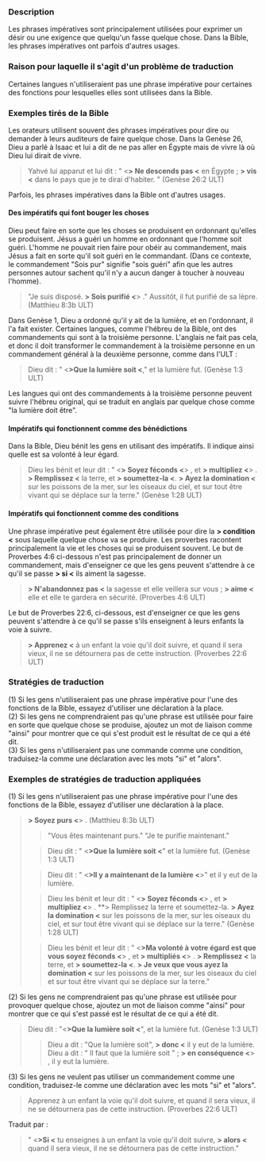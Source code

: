 ### Description

Les phrases impératives sont principalement utilisées pour exprimer un désir ou une exigence que quelqu'un fasse quelque chose. Dans la Bible, les phrases impératives ont parfois d'autres usages.

### Raison pour laquelle il s'agit d'un problème de traduction

Certaines langues n'utiliseraient pas une phrase impérative pour certaines des fonctions pour lesquelles elles sont utilisées dans la Bible.

### Exemples tirés de la Bible

Les orateurs utilisent souvent des phrases impératives pour dire ou demander à leurs auditeurs de faire quelque chose. Dans la Genèse 26, Dieu a parlé à Isaac et lui a dit de ne pas aller en Égypte mais de vivre là où Dieu lui dirait de vivre.

> Yahvé lui apparut et lui dit : " <**> Ne descends pas <** en Égypte ; **> vis <** dans le pays que je te dirai d'habiter. " (Genèse 26:2 ULT)

Parfois, les phrases impératives dans la Bible ont d'autres usages.

#### Des impératifs qui font bouger les choses

Dieu peut faire en sorte que les choses se produisent en ordonnant qu'elles se produisent. Jésus a guéri un homme en ordonnant que l'homme soit guéri. L'homme ne pouvait rien faire pour obéir au commandement, mais Jésus a fait en sorte qu'il soit guéri en le commandant. (Dans ce contexte, le commandement "Sois pur" signifie "sois guéri" afin que les autres personnes autour sachent qu'il n'y a aucun danger à toucher à nouveau l'homme).

> "Je suis disposé. **> Sois purifié <**> ." Aussitôt, il fut purifié de sa lèpre. (Matthieu 8:3b ULT)

Dans Genèse 1, Dieu a ordonné qu'il y ait de la lumière, et en l'ordonnant, il l'a fait exister. Certaines langues, comme l'hébreu de la Bible, ont des commandements qui sont à la troisième personne. L'anglais ne fait pas cela, et donc il doit transformer le commandement à la troisième personne en un commandement général à la deuxième personne, comme dans l'ULT :

> Dieu dit : " <**>Que la lumière soit <**," et la lumière fut. (Genèse 1:3 ULT)

Les langues qui ont des commandements à la troisième personne peuvent suivre l'hébreu original, qui se traduit en anglais par quelque chose comme "la lumière doit être".

#### Impératifs qui fonctionnent comme des bénédictions

Dans la Bible, Dieu bénit les gens en utilisant des impératifs. Il indique ainsi quelle est sa volonté à leur égard.

> Dieu les bénit et leur dit : " <**> Soyez féconds <**> , et **> multipliez <**> . **> Remplissez <** la terre, et **> soumettez-la <**. **> Ayez la domination <** sur les poissons de la mer, sur les oiseaux du ciel, et sur tout être vivant qui se déplace sur la terre." (Genèse 1:28 ULT)

#### Impératifs qui fonctionnent comme des conditions

Une phrase impérative peut également être utilisée pour dire la **> condition <** sous laquelle quelque chose va se produire. Les proverbes racontent principalement la vie et les choses qui se produisent souvent. Le but de Proverbes 4:6 ci-dessous n'est pas principalement de donner un commandement, mais d'enseigner ce que les gens peuvent s'attendre à ce qu'il se passe **> si <** ils aiment la sagesse.

> **> N'abandonnez pas <** la sagesse et elle veillera sur vous ;
> **> aime <** elle et elle te gardera en sécurité. (Proverbes 4:6 ULT)

Le but de Proverbes 22:6, ci-dessous, est d'enseigner ce que les gens peuvent s'attendre à ce qu'il se passe s'ils enseignent à leurs enfants la voie à suivre.

> **> Apprenez <** à un enfant la voie qu'il doit suivre,
> et quand il sera vieux, il ne se détournera pas de cette instruction. (Proverbes 22:6 ULT)

### Stratégies de traduction

(1) Si les gens n'utiliseraient pas une phrase impérative pour l'une des fonctions de la Bible, essayez d'utiliser une déclaration à la place.<br>
(2) Si les gens ne comprendraient pas qu'une phrase est utilisée pour faire en sorte que quelque chose se produise, ajoutez un mot de liaison comme "ainsi" pour montrer que ce qui s'est produit est le résultat de ce qui a été dit.<br>
(3) Si les gens n'utiliseraient pas une commande comme une condition, traduisez-la comme une déclaration avec les mots "si" et "alors".

### Exemples de stratégies de traduction appliquées

(1) Si les gens n'utiliseraient pas une phrase impérative pour l'une des fonctions de la Bible, essayez d'utiliser une déclaration à la place.

> **> Soyez purs <**> . (Matthieu 8:3b ULT)
>
> > "Vous êtes maintenant purs."
> > "Je te purifie maintenant."
>
> > Dieu dit : " <**>Que la lumière soit <**" et la lumière fut. (Genèse 1:3 ULT)
>
> > Dieu dit : " <**>Il y a maintenant de la lumière <**>" et il y eut de la lumière.
>
> > Dieu les bénit et leur dit : " <**> Soyez féconds <**> , et **> multipliez <**> . **> Remplissez la terre et soumettez-la. **> Ayez la domination <** sur les poissons de la mer, sur les oiseaux du ciel, et sur tout être vivant qui se déplace sur la terre." (Genèse 1:28 ULT)
>
> > Dieu les bénit et leur dit : " <**>Ma volonté à votre égard est que vous soyez féconds <**> , et **> multipliés <**> . **> Remplissez <** la terre, et **> soumettez-la <**. **> Je veux que vous ayez la domination <** sur les poissons de la mer, sur les oiseaux du ciel et sur tout être vivant qui se déplace sur la terre."

(2) Si les gens ne comprendraient pas qu'une phrase est utilisée pour provoquer quelque chose, ajoutez un mot de liaison comme "ainsi" pour montrer que ce qui s'est passé est le résultat de ce qui a été dit.

> Dieu dit : "<**>Que la lumière soit <**", et la lumière fut. (Genèse 1:3 ULT)
>
> > Dieu a dit : "Que la lumière soit", **> donc <** il y eut de la lumière.
> > Dieu a dit : " Il faut que la lumière soit " ; **> en conséquence <**> , il y eut la lumière.

(3) Si les gens ne veulent pas utiliser un commandement comme une condition, traduisez-le comme une déclaration avec les mots "si" et "alors".

> Apprenez à un enfant la voie qu'il doit suivre, et quand il sera vieux, il ne se détournera pas de cette instruction. (Proverbes 22:6 ULT)

Traduit par :

> " <**>Si <** tu enseignes à un enfant la voie qu'il doit suivre,
> **> alors <** quand il sera vieux, il ne se détournera pas de cette instruction."
